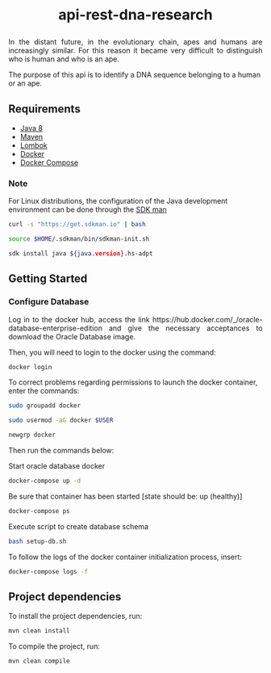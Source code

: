 # <p align="center"> api-rest-dna-research </p>

<p align="justify"> In the distant future, in the evolutionary chain, apes and humans are increasingly similar. For this reason it became very difficult to distinguish who is human and who is an ape.

The purpose of this api is to identify a DNA sequence belonging to a human or an ape. </p>


## Requirements

* [Java 8](https://www.oracle.com/technetwork/pt/java/javase/downloads/jdk8-downloads-2133151.html)
* [Maven](https://maven.apache.org/download.cgi)
* [Lombok](https://projectlombok.org/download)
* [Docker](https://www.docker.com/products/docker-desktop)
* [Docker Compose](https://docs.docker.com/compose/install/)

### Note
For Linux distributions, the configuration of the Java development environment can be done through the [SDK man](https://sdkman.io/)
```sh
curl -s "https://get.sdkman.io" | bash
```
```sh
source $HOME/.sdkman/bin/sdkman-init.sh
```
```sh
sdk install java ${java.version}.hs-adpt
```

## Getting Started


### Configure Database

<p align="justify"> Log in to the docker hub, access the link https://hub.docker.com/_/oracle-database-enterprise-edition and give the necessary acceptances to download the Oracle Database image. 

Then, you will need to login to the docker using the command:
```sh
docker login
```

To correct problems regarding permissions to launch the docker container, enter the commands:

```sh
sudo groupadd docker
```
```sh
sudo usermod -aG docker $USER
```
```sh
newgrp docker
```

Then run the commands below: </p>

Start oracle database docker
```sh
docker-compose up -d
```

Be sure that container has been started [state should be: up (healthy)]
```sh
docker-compose ps
```

Execute script to create database schema
```sh
bash setup-db.sh
```

To follow the logs of the docker container initialization process, insert:
```sh
docker-compose logs -f
```

## Project dependencies

To install the project dependencies, run:
```sh
mvn clean install
```

To compile the project, run:
```sh
mvn clean compile
```
